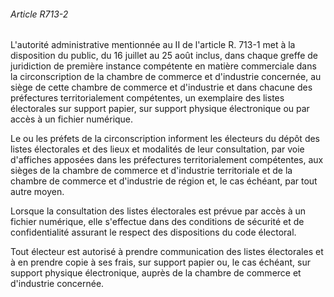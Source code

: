 ###### Article R713-2

L'autorité administrative mentionnée au II de l'article R. 713-1 met à la disposition du public, du 16 juillet au 25 août inclus, dans chaque greffe de juridiction de première instance compétente en matière commerciale dans la circonscription de la chambre de commerce et d'industrie concernée, au siège de cette chambre de commerce et d'industrie et dans chacune des préfectures territorialement compétentes, un exemplaire des listes électorales sur support papier, sur support physique électronique ou par accès à un fichier numérique.

Le ou les préfets de la circonscription informent les électeurs du dépôt des listes électorales et des lieux et modalités de leur consultation, par voie d'affiches apposées dans les préfectures territorialement compétentes, aux sièges de la chambre de commerce et d'industrie territoriale et de la chambre de commerce et d'industrie de région et, le cas échéant, par tout autre moyen.

Lorsque la consultation des listes électorales est prévue par accès à un fichier numérique, elle s'effectue dans des conditions de sécurité et de confidentialité assurant le respect des dispositions du code électoral.

Tout électeur est autorisé à prendre communication des listes électorales et à en prendre copie à ses frais, sur support papier ou, le cas échéant, sur support physique électronique, auprès de la chambre de commerce et d'industrie concernée.

